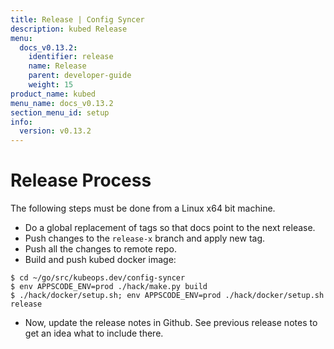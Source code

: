 ```yaml
---
title: Release | Config Syncer
description: kubed Release
menu:
  docs_v0.13.2:
    identifier: release
    name: Release
    parent: developer-guide
    weight: 15
product_name: kubed
menu_name: docs_v0.13.2
section_menu_id: setup
info:
  version: v0.13.2
---
```


# Release Process

The following steps must be done from a Linux x64 bit machine.

- Do a global replacement of tags so that docs point to the next release.
- Push changes to the `release-x` branch and apply new tag.
- Push all the changes to remote repo.
- Build and push kubed docker image:
```console
$ cd ~/go/src/kubeops.dev/config-syncer
$ env APPSCODE_ENV=prod ./hack/make.py build
$ ./hack/docker/setup.sh; env APPSCODE_ENV=prod ./hack/docker/setup.sh release
```

- Now, update the release notes in Github. See previous release notes to get an idea what to include there.

